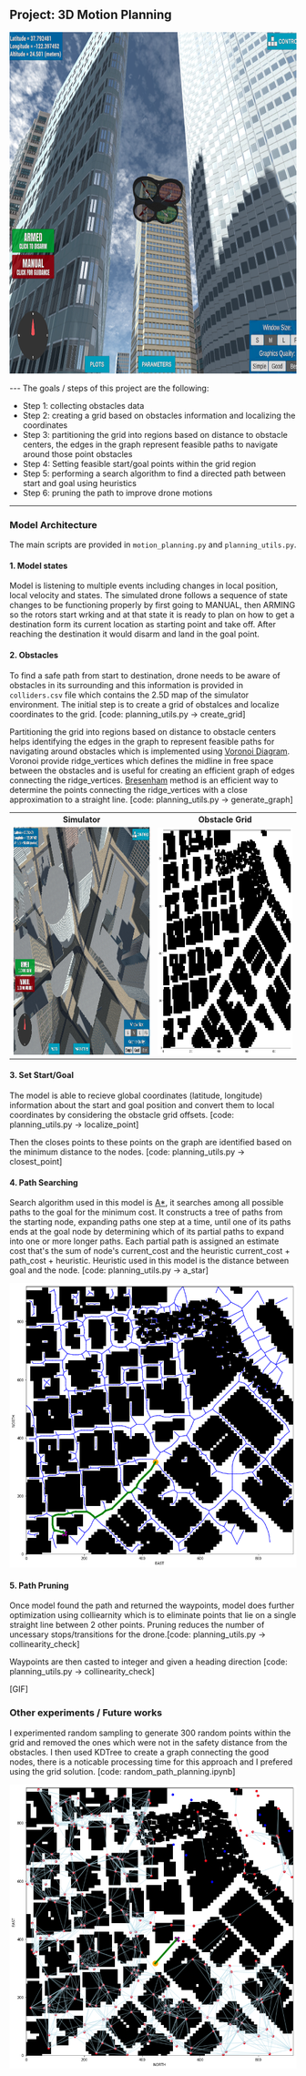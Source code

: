 ## Project: 3D Motion Planning
<p align="center">
<img src="./misc/enroute.png" width="800" height="600">
</p>
---
The goals / steps of this project are the following:

 - Step 1: collecting obstacles data
 - Step 2: creating a grid based on obstacles information and localizing the coordinates
 - Step 3: partitioning the grid into regions based on distance to obstacle centers, the edges in the graph represent feasible paths to navigate around those point obstacles 
 - Step 4: Setting feasible start/goal points within the grid region
 - Step 5: performing a search algorithm to find a directed path between start and goal using heuristics
 - Step 6: pruning the path to improve drone motions 
 
---
### Model Architecture

The main scripts are provided in `motion_planning.py` and `planning_utils.py`. 

#### 1. Model states

Model is listening to multiple events including changes in local position, local velocity and states. The simulated drone follows a sequence of state changes to be functioning properly by first going to MANUAL, then ARMING so the rotors start wrking and at that state it is ready to plan on how to get a destination form its current location as starting point and take off. After reaching the destination it would disarm and land in the goal point.

#### 2. Obstacles

To find a safe path from start to destination, drone needs to be aware of obstacles in its surrounding and this information is provided in `colliders.csv` file which contains the 2.5D map of the simulator environment. The initial step is to create a grid of obstalces and localize coordinates to the grid. [code: planning_utils.py -> create_grid]

Partitioning the grid into regions based on distance to obstacle centers helps identifying the edges in the graph to represent feasible paths for navigating around obstacles which is implemented using [Voronoi Diagram](https://en.wikipedia.org/wiki/Voronoi_diagram). Voronoi provide ridge_vertices which defines the midline in free space between the obstacles and is useful for creating an efficient graph of edges connecting the ridge_vertices. [Bresenham](https://en.wikipedia.org/wiki/Bresenham%27s_line_algorithm) method is an efficient way to determine the points connecting the ridge_vertices with a close approximation to a straight line. [code: planning_utils.py -> generate_graph]

<table style="width:100%">
  <tr>
    <th>Simulator</th>
    <th>Obstacle Grid</th>
  </tr>
  <tr>
    <td><img src="./misc/high_up.png" width="500" height="400"/></td>
    <td><img src="./misc/obstacle_map.png" width="500" height="400"/></td>
  </tr>
</table>



#### 3. Set Start/Goal

The model is able to recieve global coordinates (latitude, longitude) information about the start and goal position and convert them to local coordinates by considering the obstacle grid offsets. [code: planning_utils.py -> localize_point]

Then the closes points to these points on the graph are identified based on the minimum distance to the nodes. [code: planning_utils.py -> closest_point]


#### 4. Path Searching

Search algorithm used in this model is [A*](https://en.wikipedia.org/wiki/A*_search_algorithm), it searches among all possible paths to the goal for the minimum cost. It constructs a tree of paths from the starting node, expanding paths one step at a time, until one of its paths ends at the goal node by determining which of its partial paths to expand into one or more longer paths. Each partial path is assigned an estimate cost that's the sum of node's current_cost and the heuristic current_cost + path_cost + heuristic. Heuristic used in this model is the distance between goal and the node. [code: planning_utils.py -> a_star]

<p align="center">
<img src="./misc/voronoi_graph.png" width="700" height="500">
</p>

#### 5. Path Pruning

Once model found the path and returned the waypoints, model does further optimization using colliearnity which is to eliminate points that lie on a single straight line between 2 other points. Pruning reduces the number of uncessary stops/transitions for the drone.[code: planning_utils.py -> collinearity_check] 

Waypoints are then casted to integer and given a heading direction [code: planning_utils.py -> collinearity_check] 

[GIF]


### Other experiments / Future works

I experimented random sampling to generate 300 random points within the grid and removed the ones which were not in the safety distance from the obstacles. I then used KDTree to create a graph connecting the good nodes, there is a noticable processing time for this approach and I prefered using the grid solution. [code: random_path_planning.ipynb] 
<p align="center">
<img src="./misc/random_sampling.png" width="700" height="500">
</p>



